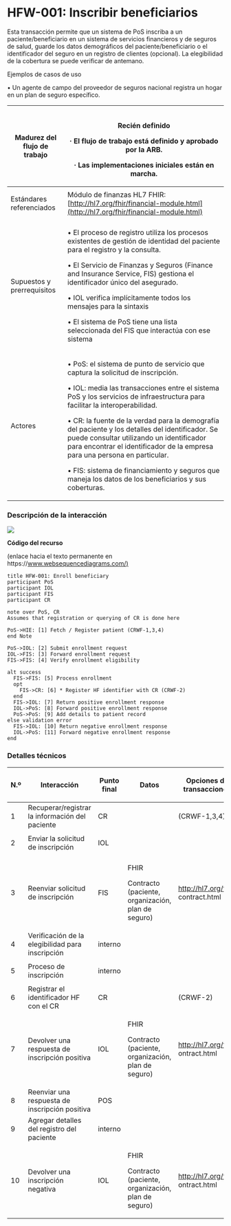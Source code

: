 # HFW-001: Inscribir beneficiarios

Esta transacción permite que un sistema de PoS inscriba a un paciente/beneficiario en un sistema de servicios financieros y de seguros de salud, guarde los datos demográficos del paciente/beneficiario o el identificador del seguro en un registro de clientes (opcional). La elegibilidad de la cobertura se puede verificar de antemano.

Ejemplos de casos de uso

•    Un agente de campo del proveedor de seguros nacional registra un hogar en un plan de seguro específico.



| <p> </p><p>Madurez del flujo de trabajo</p>                                            | <p><img src="file:///Users/dtrefun/Library/Group%20Containers/UBF8T346G9.Office/TemporaryItems/msohtmlclip/clip_image001.jpg" alt=""></p><p>Recién definido</p><p>·       El flujo de trabajo está definido y aprobado por la ARB.</p><p>·       Las implementaciones iniciales están en marcha.</p>                                                                                                                                                                                                                                                                                            |
| -------------------------------------------------------------------------------------- | ----------------------------------------------------------------------------------------------------------------------------------------------------------------------------------------------------------------------------------------------------------------------------------------------------------------------------------------------------------------------------------------------------------------------------------------------------------------------------------------------------------------------------------------------------------------------------------------------- |
| <p> </p><p>Estándares referenciados</p>                                                | Módulo de finanzas HL7 FHIR: [http://hl7.org/fhir/financial-module.html](http://hl7.org/fhir/financial-module.html)                                                                                                                                                                                                                                                                                                                                                                                                                                                                             |
| <p> </p><p> </p><p> </p><p> </p><p> </p><p> </p><p>Supuestos y prerrequisitos</p>      | <p> </p><p>•     El proceso de registro utiliza los procesos existentes de gestión de identidad del paciente para el registro y la consulta.</p><p>•     El Servicio de Finanzas y Seguros (Finance and Insurance Service, FIS) gestiona el identificador único del asegurado.</p><p> </p><p>•     IOL verifica implícitamente todos los mensajes para la sintaxis</p><p>•     El sistema de PoS tiene una lista seleccionada del FIS que interactúa con ese sistema</p>                                                                                                                        |
| <p> </p><p> </p><p> </p><p> </p><p> </p><p> </p><p> </p><p> </p><p> </p><p>Actores</p> | <p> </p><p>•     PoS: el sistema de punto de servicio que captura la solicitud de inscripción.</p><p>•     IOL: media las transacciones entre el sistema PoS y los servicios de infraestructura para facilitar la interoperabilidad.</p><p>•     CR: la fuente de la verdad para la demografía del paciente y los detalles del identificador. Se puede consultar utilizando un identificador para encontrar el identificador de la empresa para una persona en particular.</p><p>•     FIS: sistema de financiamiento y seguros que maneja los datos de los beneficiarios y sus coberturas.</p> |

### **Descripción de la interacción**

![](https://lh6.googleusercontent.com/fmajevYyrLOg-YJWI1vo1Hn7pHPIlom2LF1XUT30k81oRIEGaMie2MgtCslYA-K5EABKWrqq4Xo7fxy8Ke-ibowp63Ti9YD-ZlC62l5CIpoCRcJR03yHxoL-AP1-uXSogNTYbQ8M)

**Código del recurso**

(enlace hacia el texto permanente en https://[www.websequencediagrams.com/)](http://www.websequencediagrams.com/\))

```
title HFW-001: Enroll beneficiary
participant PoS
participant IOL
participant FIS
participant CR

note over PoS, CR
Assumes that registration or querying of CR is done here

PoS->HIE: [1] Fetch / Register patient (CRWF-1,3,4)
end Note

PoS->IOL: [2] Submit enrollment request
IOL->FIS: [3] Forward enrollment request
FIS->FIS: [4] Verify enrollment eligibility

alt success
  FIS->FIS: [5] Process enrollment
  opt
	FIS->CR: [6] * Register HF identifier with CR (CRWF-2)
  end
  FIS->IOL: [7] Return positive enrollment response
  IOL->PoS: [8] Forward positive enrollment response
  PoS->PoS: [9] Add details to patient record
else validation error
  FIS->IOL: [10] Return negative enrollment response
  IOL->PoS: [11] Forward negative enrollment response
end

```

### **Detalles técnicos**



| <p> <strong></strong> </p><p>N.º</p>                          | <p> <strong></strong> </p><p>Interacción</p>                                                 | <p> <strong></strong> </p><p>Punto final</p>                   | <p> <strong></strong> </p><p>Datos</p>                               | Opciones de transacciones                                                                              |
| ------------------------------------------------------------- | -------------------------------------------------------------------------------------------- | -------------------------------------------------------------- | -------------------------------------------------------------------- | ------------------------------------------------------------------------------------------------------ |
| <p> <strong></strong> </p><p>1</p>                            | Recuperar/registrar la información del paciente                                              | <p> <strong></strong> </p><p>CR</p>                            |                                                                      | <p> <strong></strong> </p><p>(CRWF-1,3,4)</p>                                                          |
| <p> <strong></strong> </p><p>2</p>                            | Enviar la solicitud de inscripción                                                           | <p> <strong></strong> </p><p>IOL</p>                           |                                                                      |                                                                                                        |
| <p> <strong></strong> </p><p> <strong></strong> </p><p>3</p>  | <p> <strong></strong> </p><p>Reenviar solicitud de inscripción</p>                           | <p> <strong></strong> </p><p> <strong></strong> </p><p>FIS</p> | <p>FHIR</p><p>Contracto (paciente, organización, plan de seguro)</p> | <p> <strong></strong> </p><p><a href="http://hl7.org/fhir/">http://hl7.org/fhir/</a> contract.html</p> |
| <p> <strong></strong> </p><p>4</p>                            | Verificación de la elegibilidad para inscripción                                             | <p> <strong></strong> </p><p>interno</p>                       |                                                                      |                                                                                                        |
| <p> <strong></strong> </p><p>5</p>                            | Proceso de inscripción                                                                       | <p> <strong></strong> </p><p>interno</p>                       |                                                                      |                                                                                                        |
| <p> <strong></strong> </p><p>6</p>                            | Registrar el identificador HF con el CR                                                      | <p> <strong></strong> </p><p>CR</p>                            |                                                                      | <p> <strong></strong> </p><p>(CRWF-2)</p>                                                              |
| <p> <strong></strong> </p><p> <strong></strong> </p><p>7</p>  | <p> <strong></strong> </p><p>Devolver una respuesta de inscripción positiva</p>              | <p> <strong></strong> </p><p> <strong></strong> </p><p>IOL</p> | <p>FHIR</p><p>Contracto (paciente, organización, plan de seguro)</p> | <p> <strong></strong> </p><p><a href="http://hl7.org/fhir">http://hl7.org/fhir</a> ontract.html</p>    |
| <p> <strong></strong> </p><p> <strong></strong> </p><p>8</p>  | Reenviar una respuesta de inscripción positiva                                               | <p> <strong></strong> </p><p> <strong></strong> </p><p>POS</p> |                                                                      |                                                                                                        |
| <p> <strong></strong> </p><p>9</p>                            | Agregar detalles del registro del paciente                                                   | <p> <strong></strong> </p><p>interno</p>                       |                                                                      |                                                                                                        |
| <p> <strong></strong> </p><p> <strong></strong> </p><p>10</p> | <p> <strong></strong> </p><p> <strong></strong> </p><p>Devolver una inscripción negativa</p> | <p> <strong></strong> </p><p> <strong></strong> </p><p>IOL</p> | <p>FHIR</p><p>Contracto (paciente, organización, plan de seguro)</p> | <p> <strong></strong> </p><p><a href="http://hl7.org/fhir/">http://hl7.org/fhir/</a> ontract.html</p>  |
